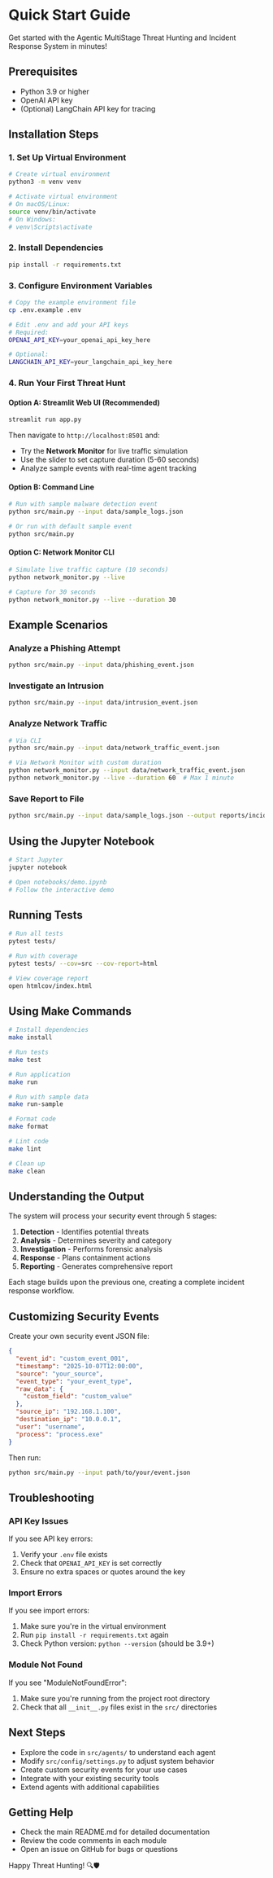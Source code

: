 # Quick Start Guide

Get started with the Agentic MultiStage Threat Hunting and Incident Response System in minutes!

## Prerequisites

- Python 3.9 or higher
- OpenAI API key
- (Optional) LangChain API key for tracing

## Installation Steps

### 1. Set Up Virtual Environment

```bash
# Create virtual environment
python3 -m venv venv

# Activate virtual environment
# On macOS/Linux:
source venv/bin/activate
# On Windows:
# venv\Scripts\activate
```

### 2. Install Dependencies

```bash
pip install -r requirements.txt
```

### 3. Configure Environment Variables

```bash
# Copy the example environment file
cp .env.example .env

# Edit .env and add your API keys
# Required:
OPENAI_API_KEY=your_openai_api_key_here

# Optional:
LANGCHAIN_API_KEY=your_langchain_api_key_here
```

### 4. Run Your First Threat Hunt

#### Option A: Streamlit Web UI (Recommended)

```bash
streamlit run app.py
```

Then navigate to `http://localhost:8501` and:
- Try the **Network Monitor** for live traffic simulation
- Use the slider to set capture duration (5-60 seconds)
- Analyze sample events with real-time agent tracking

#### Option B: Command Line

```bash
# Run with sample malware detection event
python src/main.py --input data/sample_logs.json

# Or run with default sample event
python src/main.py
```

#### Option C: Network Monitor CLI

```bash
# Simulate live traffic capture (10 seconds)
python network_monitor.py --live

# Capture for 30 seconds
python network_monitor.py --live --duration 30
```

## Example Scenarios

### Analyze a Phishing Attempt

```bash
python src/main.py --input data/phishing_event.json
```

### Investigate an Intrusion

```bash
python src/main.py --input data/intrusion_event.json
```

### Analyze Network Traffic

```bash
# Via CLI
python src/main.py --input data/network_traffic_event.json

# Via Network Monitor with custom duration
python network_monitor.py --input data/network_traffic_event.json
python network_monitor.py --live --duration 60  # Max 1 minute
```

### Save Report to File

```bash
python src/main.py --input data/sample_logs.json --output reports/incident_report.json
```

## Using the Jupyter Notebook

```bash
# Start Jupyter
jupyter notebook

# Open notebooks/demo.ipynb
# Follow the interactive demo
```

## Running Tests

```bash
# Run all tests
pytest tests/

# Run with coverage
pytest tests/ --cov=src --cov-report=html

# View coverage report
open htmlcov/index.html
```

## Using Make Commands

```bash
# Install dependencies
make install

# Run tests
make test

# Run application
make run

# Run with sample data
make run-sample

# Format code
make format

# Lint code
make lint

# Clean up
make clean
```

## Understanding the Output

The system will process your security event through 5 stages:

1. **Detection** - Identifies potential threats
2. **Analysis** - Determines severity and category
3. **Investigation** - Performs forensic analysis
4. **Response** - Plans containment actions
5. **Reporting** - Generates comprehensive report

Each stage builds upon the previous one, creating a complete incident response workflow.

## Customizing Security Events

Create your own security event JSON file:

```json
{
  "event_id": "custom_event_001",
  "timestamp": "2025-10-07T12:00:00",
  "source": "your_source",
  "event_type": "your_event_type",
  "raw_data": {
    "custom_field": "custom_value"
  },
  "source_ip": "192.168.1.100",
  "destination_ip": "10.0.0.1",
  "user": "username",
  "process": "process.exe"
}
```

Then run:

```bash
python src/main.py --input path/to/your/event.json
```

## Troubleshooting

### API Key Issues

If you see API key errors:
1. Verify your `.env` file exists
2. Check that `OPENAI_API_KEY` is set correctly
3. Ensure no extra spaces or quotes around the key

### Import Errors

If you see import errors:
1. Make sure you're in the virtual environment
2. Run `pip install -r requirements.txt` again
3. Check Python version: `python --version` (should be 3.9+)

### Module Not Found

If you see "ModuleNotFoundError":
1. Make sure you're running from the project root directory
2. Check that all `__init__.py` files exist in the `src/` directories

## Next Steps

- Explore the code in `src/agents/` to understand each agent
- Modify `src/config/settings.py` to adjust system behavior
- Create custom security events for your use cases
- Integrate with your existing security tools
- Extend agents with additional capabilities

## Getting Help

- Check the main README.md for detailed documentation
- Review the code comments in each module
- Open an issue on GitHub for bugs or questions

Happy Threat Hunting! 🔍🛡️
